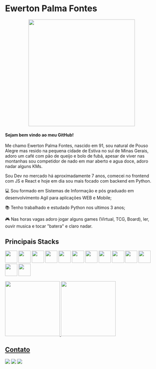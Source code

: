 <h1 align="left">Ewerton Palma Fontes</h1>

<p align="center">
  <img src="https://media1.tenor.com/m/0Akz_GWDQyQAAAAC/star-wars-hello-there.gif" width="350">
</p>

<h4>Sejam bem vindo ao meu GitHub!</h4>
<p>Me chamo Ewerton Palma Fontes, nascido em 91, sou natural de Pouso Alegre mas resido na pequena cidade de Estiva no sul de Minas Gerais, adoro um café com pão de queijo e bolo de fubá, apesar de viver nas montanhas sou competidor de nado em mar aberto e agua doce, adoro nadar alguns KMs.</p>
<p>Sou Dev no mercado há aproximadamente 7 anos, comecei no frontend com JS e React e hoje em dia sou mais focado com backend em Python.</p>

<div display="inline-block">
 <p align="left">💻 Sou formado em Sistemas de Informação e pós graduado em desenvolvimento Agil para aplicações WEB e Mobile;</p>
 <p align="left">📚 Tenho trabalhado e estudado Python nos ultimos 3 anos;</p>
 <p align="left">🎮 Nas horas vagas adoro jogar alguns games (Virtual, TCG, Board), ler, ouvir musica e tocar "batera" e claro nadar.</p>
</div>

## Principais Stacks
<img src="https://cdn.jsdelivr.net/gh/devicons/devicon@latest/icons/python/python-original-wordmark.svg" width="40" height="40" /> <img src="https://cdn.jsdelivr.net/gh/devicons/devicon@latest/icons/nodejs/nodejs-original-wordmark.svg" width="40" height="40" /> <img src="https://cdn.jsdelivr.net/gh/devicons/devicon@latest/icons/php/php-original.svg" width="40" height="40" /> <img src="https://cdn.jsdelivr.net/gh/devicons/devicon@latest/icons/react/react-original-wordmark.svg" width="40" height="40" /> <img src="https://cdn.jsdelivr.net/gh/devicons/devicon@latest/icons/html5/html5-original.svg" width="40" height="40" /> <img src="https://cdn.jsdelivr.net/gh/devicons/devicon@latest/icons/css3/css3-original.svg" width="40" height="40" /> <img src="https://cdn.jsdelivr.net/gh/devicons/devicon@latest/icons/javascript/javascript-original.svg" width="40" height="40" /> <img src="https://cdn.jsdelivr.net/gh/devicons/devicon@latest/icons/pytest/pytest-original-wordmark.svg" width="40" height="40" /> <img src="https://cdn.jsdelivr.net/gh/devicons/devicon@latest/icons/mysql/mysql-original-wordmark.svg" width="40" height="40" /> <img src="https://cdn.jsdelivr.net/gh/devicons/devicon@latest/icons/dynamodb/dynamodb-original.svg" width="40" height="40" /> <img src="https://cdn.jsdelivr.net/gh/devicons/devicon@latest/icons/git/git-original.svg" width="40" height="40" /> <img src="https://cdn.jsdelivr.net/gh/devicons/devicon@latest/icons/docker/docker-original-wordmark.svg" width="40" height="40" /> <img src="https://cdn.jsdelivr.net/gh/devicons/devicon@latest/icons/amazonwebservices/amazonwebservices-original-wordmark.svg" width="40" height="40" />

<p align="center"><div>
<a href="https://github.com/EwertonFontes">
<img loading="lazy" height="180em" src="https://github-readme-stats.vercel.app/api/top-langs/?username=EwertonFontes&layout=compact&langs_count=7&theme=dracula"/>
<img loading="lazy" height="180em" src="https://github-readme-stats.vercel.app/api?username=EwertonFontes&show_icons=true&theme=dracula&include_all_commits=true&count_private=true"/>
</div></p>

## Contato
<div>
<a href="https://instagram.com/ewertonp.fontes" target="_blank"><img loading="lazy" src="https://img.shields.io/badge/-Instagram-%23E4405F?style=for-the-badge&logo=instagram&logoColor=white" target="_blank"></a>
<a href = "mailto:ewerton.p.fontes@gmail.com"><img loading="lazy" src="https://img.shields.io/badge/Gmail-D14836?style=for-the-badge&logo=gmail&logoColor=white" target="_blank"></a>
<a href="https://www.linkedin.com/in/ewerton-palma-fontes-03115759" target="_blank"><img loading="lazy" src="https://img.shields.io/badge/-LinkedIn-%230077B5?style=for-the-badge&logo=linkedin&logoColor=white" target="_blank"></a>   
</div>
          
